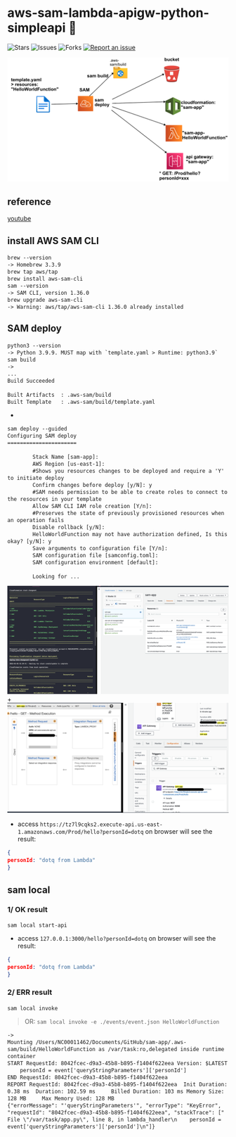# aws-sam-lambda-apigw-python-simpleapi 🐳

![Stars](https://img.shields.io/github/stars/tquangdo/aws-sam-lambda-apigw-python-simpleapi?color=f05340)
![Issues](https://img.shields.io/github/issues/tquangdo/aws-sam-lambda-apigw-python-simpleapi?color=f05340)
![Forks](https://img.shields.io/github/forks/tquangdo/aws-sam-lambda-apigw-python-simpleapi?color=f05340)
[![Report an issue](https://img.shields.io/badge/Support-Issues-green)](https://github.com/tquangdo/aws-sam-lambda-apigw-python-simpleapi/issues/new)

![overview](screenshots/overview.png)

## reference
[youtube](https://www.youtube.com/watch?v=MipjLaTp5nA)

## install AWS SAM CLI
```shell
brew --version
-> Homebrew 3.3.9
brew tap aws/tap
brew install aws-sam-cli
sam --version
-> SAM CLI, version 1.36.0
brew upgrade aws-sam-cli
-> Warning: aws/tap/aws-sam-cli 1.36.0 already installed
```

## SAM deploy
```shell
python3 --version
-> Python 3.9.9. MUST map with `template.yaml > Runtime: python3.9`
sam build         
-> 
...
Build Succeeded

Built Artifacts  : .aws-sam/build
Built Template   : .aws-sam/build/template.yaml
```
+
```shell
sam deploy --guided
Configuring SAM deploy
======================

        Stack Name [sam-app]: 
        AWS Region [us-east-1]: 
        #Shows you resources changes to be deployed and require a 'Y' to initiate deploy
        Confirm changes before deploy [y/N]: y
        #SAM needs permission to be able to create roles to connect to the resources in your template
        Allow SAM CLI IAM role creation [Y/n]: 
        #Preserves the state of previously provisioned resources when an operation fails
        Disable rollback [y/N]: 
        HelloWorldFunction may not have authorization defined, Is this okay? [y/N]: y
        Save arguments to configuration file [Y/n]: 
        SAM configuration file [samconfig.toml]: 
        SAM configuration environment [default]: 

        Looking for ...
```
![deploysam](screenshots/deploysam.png)
+
![awsservices](screenshots/awsservices.png)
+ access `https://tz7l9cqks2.execute-api.us-east-1.amazonaws.com/Prod/hello?personId=dotq` on browser will see the result:
```json
{
personId: "dotq from Lambda"
}
```

## sam local
### 1/ OK result
```shell
sam local start-api
```
+ access `127.0.0.1:3000/hello?personId=dotq` on browser will see the result:
```json
{
personId: "dotq from Lambda"
}
```
### 2/ ERR result
`sam local invoke`
> OR: `sam local invoke -e ./events/event.json HelloWorldFunction`
```shell
->
Mounting /Users/NC00011462/Documents/GitHub/sam-app/.aws-sam/build/HelloWorldFunction as /var/task:ro,delegated inside runtime container
START RequestId: 8042fcec-d9a3-45b8-b895-f1404f622eea Version: $LATEST
    personId = event['queryStringParameters']['personId']
END RequestId: 8042fcec-d9a3-45b8-b895-f1404f622eea
REPORT RequestId: 8042fcec-d9a3-45b8-b895-f1404f622eea  Init Duration: 0.38 ms  Duration: 102.59 ms     Billed Duration: 103 ms Memory Size: 128 MB     Max Memory Used: 128 MB
{"errorMessage": "'queryStringParameters'", "errorType": "KeyError", "requestId": "8042fcec-d9a3-45b8-b895-f1404f622eea", "stackTrace": ["  File \"/var/task/app.py\", line 8, in lambda_handler\n    personId = event['queryStringParameters']['personId']\n"]}
```

